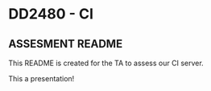 # DD2480 - CI

## ASSESMENT README
This README is created for the TA to assess our CI server.

This a presentation!